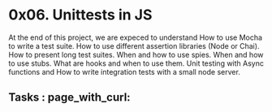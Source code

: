 #       0x06. Unittests in JS

At the end of this project, we are expeced to understand How to use Mocha to write a test suite. How to use different assertion libraries (Node or Chai). How to present long test suites. When and how to use spies. When and how to use stubs. What are hooks and when to use them. Unit testing with Async functions and How to write integration tests with a small node server.

## Tasks : page_with_curl:

